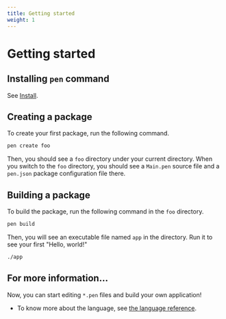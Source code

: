 ```yaml
---
title: Getting started
weight: 1
---
```


# Getting started

## Installing `pen` command

See [Install](../install).

## Creating a package

To create your first package, run the following command.

```sh
pen create foo
```

Then, you should see a `foo` directory under your current directory. When you switch to the `foo` directory, you should see a `Main.pen` source file and a `pen.json` package configuration file there.

## Building a package

To build the package, run the following command in the `foo` directory.

```sh
pen build
```

Then, you will see an executable file named `app` in the directory. Run it to see your first "Hello, world!"

```sh
./app
```

## For more information...

Now, you can start editing `*.pen` files and build your own application!

- To know more about the language, see [the language reference](/references/language).
